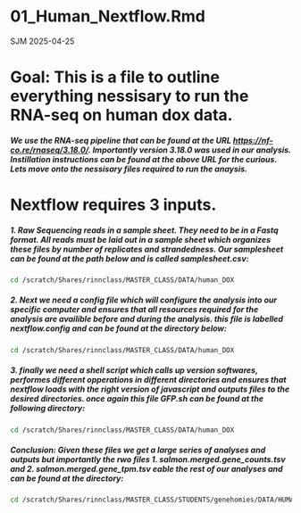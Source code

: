 01_Human_Nextflow.Rmd
================
SJM
2025-04-25

# Goal: This is a file to outline everything nessisary to run the RNA-seq on human dox data.

##### We use the RNA-seq pipeline that can be found at the URL <https://nf-co.re/rnaseq/3.18.0/>. Importantly version 3.18.0 was used in our analysis. Instillation instructions can be found at the above URL for the curious. Lets move onto the nessisary files required to run the anaysis.

# Nextflow requires 3 inputs.

##### 1. Raw Sequencing reads in a sample sheet. They need to be in a Fastq format. All reads must be laid out in a sample sheet which organizes these files by number of replicates and strandedness. Our samplesheet can be found at the path below and is called samplesheet.csv:

``` bash
cd /scratch/Shares/rinnclass/MASTER_CLASS/DATA/human_DOX
```

##### 2. Next we need a config file which will configure the analysis into our specific computer and ensures that all resources required for the analysis are availible before and during the analysis. this file is labelled nextflow.config and can be found at the directory below:

``` bash
cd /scratch/Shares/rinnclass/MASTER_CLASS/DATA/human_DOX
```

##### 3. finally we need a shell script which calls up version softwares, performes different opperations in different directories and ensures that nextflow loads with the right version of javascript and outputs files to the desired directories. once again this file GFP.sh can be found at the following directory:

``` bash
cd /scratch/Shares/rinnclass/MASTER_CLASS/DATA/human_DOX
```

##### Conclusion: Given these files we get a large series of analyses and outputs but importantly the rwo files 1. salmon.merged.gene_counts.tsv and 2. salmon.merged.gene_tpm.tsv eable the rest of our analyses and can be found at the directory:

``` bash
cd /scratch/Shares/rinnclass/MASTER_CLASS/STUDENTS/genehomies/DATA/HUMAN
```
